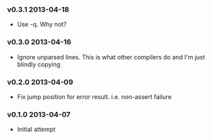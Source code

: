### v0.3.1 2013-04-18

* Use -q. Why not?

### v0.3.0 2013-04-16

* Ignore unparsed lines. 
  This is what other compilers do and I'm just blindly copying

### v0.2.0 2013-04-09

* Fix jump position for error result. i.e. non-assert failure

### v0.1.0 2013-04-07

* Initial attempt
